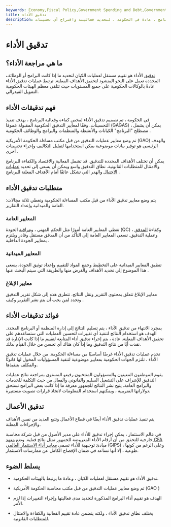 ```yaml
---
keywords: Economy,Fiscal Policy,Government Spending and Debt,Government Spending
title: تدقيق الأداء
description: تدقيق الأداء هو فحص لبرنامج ، عادة في الحكومة ، لتحديد فعاليته واقتراح أي تحسينات.
---
```


# تدقيق الأداء
## ما هي مراجعة الأداء؟

[تدقيق](/audit) الأداء هو تقييم مستقل لعمليات الكيان لتحديد ما إذا كانت البرامج أو الوظائف المحددة تعمل على النحو المنشود لتحقيق الأهداف المعلنة. ترتبط عمليات تدقيق الأداء عادةً بالوكالات الحكومية على جميع المستويات حيث تتلقى معظم الهيئات الحكومية التمويل الفيدرالي.

## فهم تدقيقات الأداء

في الحكومة ، تم تصميم تدقيق الأداء لفحص كفاءة وفعالية البرنامج ، بهدف تنفيذ التحسينات. وفقًا لمعايير التدقيق الحكومية المقبولة عمومًا (GAGAS) ، يمكن أن يشمل مصطلح "البرنامج" الكيانات والأنشطة والمنظمات والبرامج والوظائف الحكومية .

تم وضع معايير عمليات التدقيق من قبل مكتب مساءلة الحكومة الأمريكية (GAO) والهدف الرئيسي هو توفير بيانات موضوعية يمكن استخدامها لتقليل التكاليف وإجراء تحسينات أخرى .

يمكن أن تختلف الأهداف المحددة للتدقيق. قد تشمل الفعالية والاقتصاد والكفاءة للبرنامج والامتثال للمتطلبات القانونية. نطاق التدقيق واسع ويمكن أن يسعى إلى تحديد [عمليات الاحتيال](/fraud) والهدر التي تشكل عائقًا أمام الأهداف المعلنة للبرنامج .

## متطلبات تدقيق الأداء

يتم وضع معايير تدقيق الأداء من قبل مكتب المساءلة الحكومية وتغطي ثلاثة مجالات: العامة والميدانية وإعداد التقارير.

### المعايير العامة

تغطي المعايير العامة أمورًا مثل الحكم المهني ، [ومراقبة](/quality-control) الجودة (QC) ، وكفاءة [المدقق](/auditor) وعملية التدقيق. تسعى المعايير العامة إلى التأكد من أن المدقق مستقل وقادر ويلتزم بمعايير الجودة الداخلية .

### المعايير الميدانية

تنطبق المعايير الميدانية على التخطيط وجمع المواد للتقييم وإعداد توثيق الجودة. يسعى هذا الموضوع إلى تحديد الأهداف والغرض منها والطريقة التي سيتم البحث عنها .

### معايير الإبلاغ

معايير الإبلاغ تتعلق بمحتوى التقرير ونقل النتائج. تتطرق هذه إلى شكل تقرير التدقيق وتحدد لمن يجب أن يتم نشر التقرير وكيف .

## فوائد تدقيقات الأداء

بمجرد الانتهاء من تدقيق الأداء ، يتم تسليم النتائج إلى إدارة المنظمة أو البرنامج المحدد. الهدف هو استخدام النتائج لتنفيذ أي تغييرات لتحسين العمليات التي ستساعدهم على تحقيق الأهداف المعلنة. عادة ، يتم إجراء تدقيق أداء المتابعة لتقييم ما إذا كانت الإدارة قد نفذت أيًا من نتائج التدقيق وما إذا كان هناك أي تحسن من خلال القيام بذلك.

تخدم عمليات تدقيق الأداء غرضًا أساسيًا من مساءلة الحكومة. من خلال عمليات تدقيق الأداء ، تلتزم الجهات الحكومية بمعايير موضوعية لتنفيذ المسؤوليات المخول لها قانونًا والمكلف بتنفيذها.

يقوم الموظفون المعينون والمسؤولون المنتخبون رفيعو المستوى بمراجعة نتائج عمليات التدقيق للإشراف على التشغيل السليم والقانوني والفعال من حيث التكلفة للخدمات والبرامج العامة. يتيح نشر النتائج للجمهور معرفة ما إذا كانت بعض البرامج تستحق دولاراتها الضريبية ، ويمكنهم استخدام المعلومات لاتخاذ قرارات تصويت مستنيرة.

## تدقيق الأعمال

يتم تنفيذ عمليات تدقيق الأداء أيضًا في قطاع الأعمال وتتبع العديد من نفس الأهداف والإجراءات المعلنة.

في عالم الاستثمار ، يمكن إجراء تدقيق للأداء على مدير الأصول من قبل شركة محاسبة خارجية للتحقق من أن أرقام الأداء المعروضة للجمهور تمثل نتائج فعلية. وضع [معهد CFA](/cfainstitute) مبادئ توجيهية للأداء تسمى [معايير أداء الاستثمار العالمي](/gips) (GIPS) ، وعلى الرغم من كونها طوعية ، إلا أنها تساعد في ضمان الإفصاح الكامل عن ممارسات الاستثمار.

## يسلط الضوء

- تدقيق الأداء هو تقييم مستقل لعمليات الكيان ، وعادة ما يرتبط بالهيئات الحكومية.

- تم وضع معايير عمليات التدقيق من قبل مكتب محاسبة الحكومة الأمريكية (GAO )

- الهدف هو تقييم أداء البرامج المذكورة لتحديد مدى فعاليتها وإجراء التغييرات إذا لزم الأمر.

- يختلف نطاق تدقيق الأداء ، ولكنه يتضمن عادة تقييم الفعالية والكفاءة والامتثال للمتطلبات القانونية.


